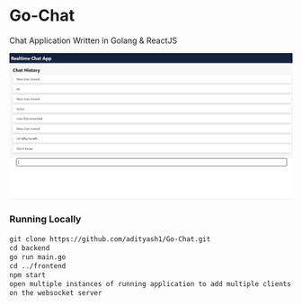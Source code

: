 # Go-Chat
Chat Application Written in Golang &amp; ReactJS

<img src="https://github.com/adityash1/Go-Chat/blob/main/Go-Chat%20App.png" width="768"/>

### Running Locally

```
git clone https://github.com/adityash1/Go-Chat.git
cd backend
go run main.go
cd ../frontend
npm start
open multiple instances of running application to add multiple clients on the websocket server 
```
